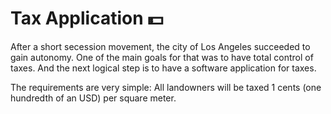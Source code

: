 # Tax Application 💵
After a short secession movement, the city of Los Angeles succeeded to gain autonomy.
One of the main goals for that was to have total control of taxes. And the next logical step is to have a
software application for taxes. 

The requirements are very simple: All landowners will be taxed 1 cents (one hundredth of an USD) per square meter.
